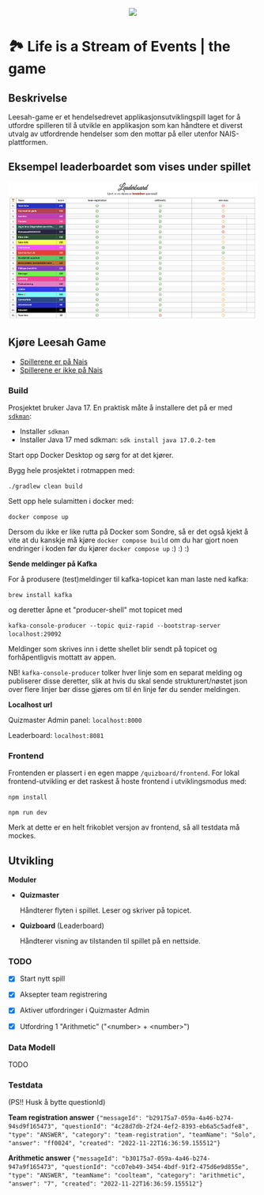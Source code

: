 
<p align="center">
<img style="height:40em;" src="/leesah.png">
</p>


# 🏞️ Life is a Stream of Events | the game

## Beskrivelse

Leesah-game er et hendelsedrevet applikasjonsutviklingspill laget for å utfordre spilleren til å utvikle en applikasjon som kan håndtere et diverst utvalg av utfordrende hendelser som den mottar på eller utenfor NAIS-plattformen.

## Eksempel leaderboardet som vises under spillet

<p align="center">
<img style="height:20em;" src="/leesah-game-board.png">
</p>



## Kjøre Leesah Game

- [Spillerene er på Nais]()
- [Spillerene er ikke på Nais](leesah-game-outside-nais.md)


### Build

Prosjektet bruker Java 17. En praktisk måte å installere det på er med [`sdkman`](https://sdkman.io/):
- Installer `sdkman`
- Installer Java 17 med sdkman: `sdk install java 17.0.2-tem`

Start opp Docker Desktop og sørg for at det kjører.

Bygg hele prosjektet i rotmappen med:

`./gradlew clean build`

Sett opp hele sulamitten i docker med:

`docker compose up`

Dersom du ikke er like rutta på Docker som Sondre, så er det også kjekt å vite at du kanskje må kjøre `docker compose build` om du har gjort noen endringer i koden før du kjører `docker compose up` :) :) :) 

**Sende meldinger på Kafka**

For å produsere (test)meldinger til kafka-topicet kan man laste ned kafka:

`brew install kafka`

og deretter åpne et "producer-shell" mot topicet med

`kafka-console-producer --topic quiz-rapid --bootstrap-server localhost:29092`

Meldinger som skrives inn i dette shellet blir sendt på topicet og forhåpentligvis mottatt av appen.

NB! `kafka-console-producer` tolker hver linje som en separat melding og publiserer disse deretter, slik at hvis du skal sende
strukturert/nøstet json over flere linjer bør disse gjøres om til én linje før du sender meldingen.

**Localhost url**

Quizmaster Admin panel: `localhost:8000`

Leaderboard: `localhost:8081`


### Frontend

Frontenden er plassert i en egen mappe `/quizboard/frontend`. For lokal frontend-utvikling er det raskest å hoste frontend i utviklingsmodus med:

`npm install`

`npm run dev`

Merk at dette er en helt frikoblet versjon av frontend, så all testdata må mockes.

## Utvikling

**Moduler**

- **Quizmaster**
  
  Håndterer flyten i spillet. Leser og skriver på topicet.

- **Quizboard** (Leaderboard)

  Håndterer visning av tilstanden til spillet på en nettside. 


### TODO

- [x] Start nytt spill
- [x] Aksepter team registrering
- [x] Aktiver utfordringer i Quizmaster Admin 
- [x] Utfordring 1 "Arithmetic" ("\<number\> + \<number\>")


### Data Modell

TODO


### Testdata

(PS!! Husk å bytte questionId)

**Team registration answer**
`{"messageId": "b29175a7-059a-4a46-b274-94sd9f165473", "questionId": "4c28d7db-2f24-4ef2-8393-eb6a5c5adfe8", "type": "ANSWER", "category": "team-registration", "teamName": "Solo", "answer": "ff0024", "created": "2022-11-22T16:36:59.155512"}`

**Arithmetic answer**
`{"messageId": "b30175a7-059a-4a46-b274-947a9f165473", "questionId": "cc07eb49-3454-4bdf-91f2-475d6e9d855e", "type": "ANSWER", "teamName": "coolteam", "category": "arithmetic", "answer": "7", "created": "2022-11-22T16:36:59.155512"}`
